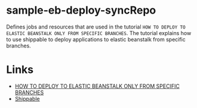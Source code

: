 # sample-eb-deploy-syncRepo

Defines jobs and resources that are used in the tutorial `HOW TO DEPLOY TO ELASTIC BEANSTALK ONLY FROM SPECIFIC BRANCHES`. The tutorial explains how to use shippable to deploy applications to elastic beanstalk from specific branches.

# Links
  - [HOW TO DEPLOY TO ELASTIC BEANSTALK ONLY FROM SPECIFIC BRANCHES](http://blog.shippable.com/how-to-deploy-applications-to-elastic-beanstalk-from-specific-branches)
  - [Shippable](http://www.shippable.com)
